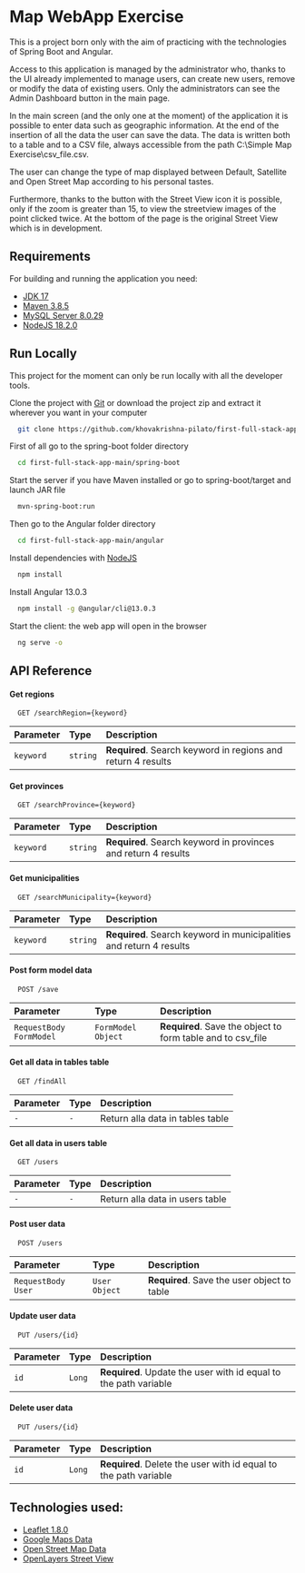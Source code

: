 # Map WebApp Exercise

This is a project born only with the aim of practicing with the technologies of Spring Boot and Angular.

Access to this application is managed by the administrator who, thanks to the UI already implemented to manage users, can create new users, remove or modify the data of existing users. Only the administrators can see the Admin Dashboard button in the main page. 

In the main screen (and the only one at the moment) of the application it is possible to enter data such as geographic information. At the end of the insertion of all the data the user can save the data.
The data is written both to a table and to a CSV file, always accessible from the path C:\Simple Map Exercise\csv_file.csv.

The user can change the type of map displayed between Default, Satellite and Open Street Map according to his personal tastes.

Furthermore, thanks to the button with the Street View icon it is possible, only if the zoom is greater than 15, to view the streetview images of the point clicked twice. At the bottom of the page is the original Street View which is in development.

## Requirements

For building and running the application you need:

- [JDK 17](https://www.oracle.com/java/technologies/downloads/#java17)
- [Maven 3.8.5](https://maven.apache.org/download.cgi)
- [MySQL Server 8.0.29](https://dev.mysql.com/downloads/mysql/)
- [NodeJS 18.2.0](https://nodejs.org/en/)

## Run Locally

This project for the moment can only be run locally with all the developer tools.

Clone the project with [Git](https://git-scm.com/downloads) or download the project zip and extract it wherever you want in your computer

```bash
  git clone https://github.com/khovakrishna-pilato/first-full-stack-app.git
```

First of all go to the spring-boot folder directory 

```bash
  cd first-full-stack-app-main/spring-boot
```

Start the server if you have Maven installed or go to spring-boot/target and launch JAR file

```bash
  mvn-spring-boot:run
```

Then go to the Angular folder directory 

```bash
  cd first-full-stack-app-main/angular
```

Install dependencies with [NodeJS](https://nodejs.org/en/)

```bash
  npm install
```

Install Angular 13.0.3

```bash
  npm install -g @angular/cli@13.0.3
```

Start the client: the web app will open in the browser 

```bash
  ng serve -o
```

## API Reference

#### Get regions

```http
  GET /searchRegion={keyword}
```

| Parameter | Type     | Description                |
| :-------- | :------- | :------------------------- |
| `keyword` | `string` | **Required**. Search keyword in regions and return 4 results |

#### Get provinces

```http
  GET /searchProvince={keyword}
```

| Parameter | Type     | Description                       |
| :-------- | :------- | :-------------------------------- |
| `keyword`      | `string` | **Required**. Search keyword in provinces and return 4 results |

#### Get municipalities

```http
  GET /searchMunicipality={keyword}
```

| Parameter | Type     | Description                       |
| :-------- | :------- | :-------------------------------- |
| `keyword`      | `string` | **Required**. Search keyword in municipalities and return 4 results |

#### Post form model data

```http
  POST /save
```

| Parameter | Type     | Description                       |
| :-------- | :------- | :-------------------------------- |
| `RequestBody FormModel`      | `FormModel Object` | **Required**. Save the object to form table and to csv_file |

#### Get all data in tables table

```http
  GET /findAll
```

| Parameter | Type     | Description                       |
| :-------- | :------- | :-------------------------------- |
| `-`      | `-` | Return alla data in tables table |

#### Get all data in users table

```http
  GET /users
```

| Parameter | Type     | Description                       |
| :-------- | :------- | :-------------------------------- |
| `-`      | `-` | Return alla data in users table |

####  Post user data

```http
  POST /users
```

| Parameter | Type     | Description                       |
| :-------- | :------- | :-------------------------------- |
| `RequestBody User`      | `User Object` | **Required**. Save the user object to table |

####  Update user data

```http
  PUT /users/{id}
```

| Parameter | Type     | Description                       |
| :-------- | :------- | :-------------------------------- |
| `id`      | `Long` | **Required**. Update the user with id equal to the path variable |

####  Delete user data

```http
  PUT /users/{id}
```

| Parameter | Type     | Description                       |
| :-------- | :------- | :-------------------------------- |
| `id`      | `Long` | **Required**. Delete the user with id equal to the path variable |


## Technologies used:

- [Leaflet 1.8.0](https://leafletjs.com)
- [Google Maps Data](https://developers.google.com/maps)
- [Open Street Map Data](https://www.openstreetmap.org/#map=8/45.905/8.990)
- [OpenLayers Street View](https://github.com/GastonZalba/ol-street-view)
